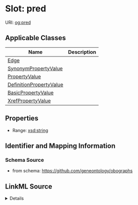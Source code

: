 # Slot: pred

URI: [og:pred](https://github.com/geneontology/obographs/pred)



<!-- no inheritance hierarchy -->




## Applicable Classes

| Name | Description |
| --- | --- |
[Edge](Edge.md) | 
[SynonymPropertyValue](SynonymPropertyValue.md) | 
[PropertyValue](PropertyValue.md) | 
[DefinitionPropertyValue](DefinitionPropertyValue.md) | 
[BasicPropertyValue](BasicPropertyValue.md) | 
[XrefPropertyValue](XrefPropertyValue.md) | 






## Properties

* Range: [xsd:string](http://www.w3.org/2001/XMLSchema#string)







## Identifier and Mapping Information







### Schema Source


* from schema: https://github.com/geneontology/obographs




## LinkML Source

<details>
```yaml
name: pred
from_schema: https://github.com/geneontology/obographs
rank: 1000
alias: pred
domain_of:
- Edge
- SynonymPropertyValue
- PropertyValue
range: string

```
</details>